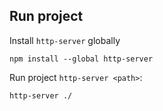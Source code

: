 ## Run project

Install `http-server` globally
```
npm install --global http-server
```

Run project `http-server <path>`:
```
http-server ./
```